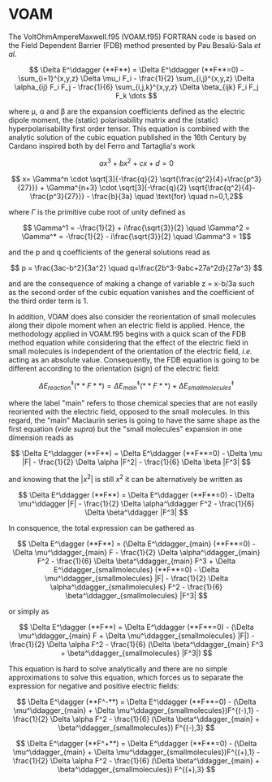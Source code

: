 # VOAM

The VoltOhmAmpereMaxwell.f95 (VOAM.f95) FORTRAN code is based on the Field Dependent Barrier (FDB) method presented by Pau Besalú-Sala _et al._ 

$$ \Delta E^\ddagger (**F**) = \Delta E^\ddagger (**F**=0) - \sum_{i=1}^{x,y,z} \Delta \mu_i F_i - \frac{1}{2} \sum_{i,j}^{x,y,z} \Delta \alpha_{ij} F_i F_j - \frac{1}{6} \sum_{i,j,k}^{x,y,z} \Delta \beta_{ijk} F_i F_j F_k \dots $$ 

where μ, α and β are the expansion coefficients defined as the electric dipole moment, the (static) polarisability matrix and the (static) hyperpolarisability first order tensor. This equation is combined with the analytic solution of the cubic equation published in the 16th Century by Cardano inspired both by del Ferro and Tartaglia's work

$$ ax^3 + bx^2 + cx + d = 0 $$

$$ x= \Gamma^n \cdot \sqrt[3]{-\frac{q}{2} \sqrt{\frac{q^2}{4}+\frac{p^3}{27}}} + \Gamma^{n+3} \cdot \sqrt[3]{-\frac{q}{2} \sqrt{\frac{q^2}{4}-\frac{p^3}{27}}} - \frac{b}{3a} \quad \text{for} \quad n=0,1,2$$

where $\Gamma$ is the primitive cube root of unity defined as

$$ \Gamma^1 = -\frac{1}{2} + i\frac{\sqrt{3}}{2} \quad \Gamma^2 = \Gamma^* = -\frac{1}{2} - i\frac{\sqrt{3}}{2} \quad \Gamma^3 = 1$$

and the p and q coefficients of the general solutions read as

$$ p = \frac{3ac-b^2}{3a^2} \quad q=\frac{2b^3-9abc+27a^2d}{27a^3} $$

and are the consequence of making a change of variable z = x-b/3a such as the second order of the cubic equation vanishes and the coefficient of the third order term is 1.

In addition, VOAM does also consider the reorientation of small molecules along their dipole moment when an electric field is applied. Hence, the methodology applied in VOAM.f95 begins with a quick scan of the FDB method equation while considering that the effect of the electric field in small molecules is independent of the orientation of the electric field, _i.e._ acting as an absolute value. Consequently, the FDB equation is going to be different according to the orientation (sign) of the electric field:

$$ \Delta E^\ddagger_{reaction} (**F**) = \Delta E^\ddagger_{main} (**F**) + \Delta E^\ddagger_{small molecules} $$

where the label "main" refers to those chemical species that are not easily reoriented with the electric field, opposed to the small molecules. In this regard, the "main" Maclaurin series is going to have the same shape as the first equation (_vide supra_) but the "small molecules" expansion in one dimension reads as

$$ \Delta E^\ddagger (**F**) = \Delta E^\ddagger (**F**=0) - \Delta \mu |F| - \frac{1}{2} \Delta \alpha |F^2| - \frac{1}{6} \Delta \beta |F^3| $$

and knowing that the $|x^2|$ is still $x^2$ it can be alternatively be written as

$$ \Delta E^\ddagger (**F**) = \Delta E^\ddagger (**F**=0) - \Delta \mu^\ddagger |F| - \frac{1}{2} \Delta \alpha^\ddagger F^2 - \frac{1}{6} \Delta \beta^\ddagger |F^3| $$

In consquence, the total expression can be gathered as

$$ \Delta E^\dagger (**F**) = (\Delta E^\ddagger_{main} (**F**=0) - \Delta \mu^\ddagger_{main} F - \frac{1}{2} \Delta \alpha^\ddagger_{main} F^2 - \frac{1}{6} \Delta \beta^\ddagger_{main} F^3 + \Delta E^\ddagger_{smallmolecules} (**F**=0) - \Delta \mu^\ddagger_{smallmolecules} |F| - \frac{1}{2} \Delta \alpha^\ddagger_{smallmolecules} F^2 - \frac{1}{6} \beta^\ddagger_{smallmolecules} |F^3| $$

or simply as

$$ \Delta E^\dagger (**F**) = \Delta E^\ddagger (**F**=0) - (\Delta \mu^\ddagger_{main} F + \Delta \mu^\ddagger_{smallmolecules} |F|) - \frac{1}{2} \Delta \alpha F^2 - \frac{1}{6} (\Delta \beta^\ddagger_{main} F^3 + \beta^\ddagger_{smallmolecules} |F^3|) $$

This equation is hard to solve analytically and there are no simple approximations to solve this equation, which forces us to separate the expression for negative and positive electric fields:

$$ \Delta E^\dagger (**F^-**) = \Delta E^\ddagger (**F**=0) - (\Delta \mu^\ddagger_{main} + \Delta \mu^\ddagger_{smallmolecules})F^{(-),1} - \frac{1}{2} \Delta \alpha F^2 - \frac{1}{6} (\Delta \beta^\ddagger_{main} + \beta^\ddagger_{smallmolecules}) F^{(-),3} $$

$$ \Delta E^\dagger (**F^+**) = \Delta E^\ddagger (**F**=0) - (\Delta \mu^\ddagger_{main} + \Delta \mu^\ddagger_{smallmolecules})F^{(+),1} - \frac{1}{2} \Delta \alpha F^2 - \frac{1}{6} (\Delta \beta^\ddagger_{main} + \beta^\ddagger_{smallmolecules}) F^{(+),3} $$

